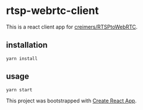# rtsp-webrtc-client

This is a react client app for [creimers/RTSPtoWebRTC](https://github.com/creimers/RTSPtoWebRTC).

## installation

`yarn install`

## usage

`yarn start`

This project was bootstrapped with [Create React App](https://github.com/facebook/create-react-app).
